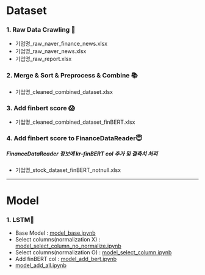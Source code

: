 # Dataset
### 1. Raw Data Crawling 📄
* 기업명_raw_naver_finance_news.xlsx
* 기업명_raw_naver_news.xlsx
* 기업명_raw_report.xlsx

### 2. Merge & Sort & Preprocess & Combine 📚
* 기업명_cleaned_combined_dataset.xlsx


### 3. Add finbert score 😱
* 기업명_cleaned_combined_dataset_finBERT.xlsx

### 4. Add finbert score to FinanceDataReader😇
##### FinanceDataReader 정보에 kr-finBERT col 추가 및 결측치 처리
* 기업명_stock_dataset_finBERT_notnull.xlsx

---

# Model
### 1. LSTM📝
* Base Model : [model_base.ipynb](https://github.com/SNU-dataproject/kr-finbert/blob/main/model/model_base.ipynb)
* Select columns(normalization X) : [model_select_column_no_normalize.ipynb](https://github.com/SNU-dataproject/kr-finbert/blob/main/model/model_select_column_no_normalize.ipynb)
* Select columns(normalization O) : [model_select_column.ipynb](https://github.com/SNU-dataproject/kr-finbert/blob/main/model/model_select_column.ipynb)
* Add finBERT col : [model_add_bert.ipynb](https://github.com/SNU-dataproject/kr-finbert/blob/main/model/model_add_bert.ipynb)
* [model_add_all.ipynb](https://github.com/SNU-dataproject/kr-finbert/blob/main/model/model_add_all.ipynb)
